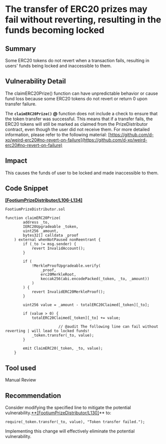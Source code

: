 # The transfer of ERC20 prizes may fail without reverting, resulting in the funds becoming locked

## Summary

Some ERC20 tokens do not revert when a transaction fails, resulting in users' funds being locked and inaccessible to them.

## Vulnerability Detail

The claimERC20Prize() function can have unpredictable behavior or cause fund loss because some ERC20 tokens do not revert or return 0 upon transfer failure.

The **`claimERC20Prize()` @** function does not include a check to ensure that the token transfer was successful. This means that if a transfer fails, the ERC20 tokens will still be marked as claimed from the PrizeDistributor contract, even though the user did not receive them.
For more detailed information, please refer to the following material: [https://github.com/d-xo/weird-erc20#no-revert-on-failure](https://github.com/d-xo/weird-erc20#no-revert-on-failure)

## Impact

This causes the funds of user to be locked and made inaccessible to them.

## Code Snippet

[**[FootiumPrizeDistributor/L106-L134]**](https://github.com/sherlock-audit/2023-04-footium/blob/main/footium-eth-shareable/contracts/FootiumPrizeDistributor.sol#L106-L134)

```solidity
FootiumPrizeDistributor.sol

function claimERC20Prize(
        address _to,
        IERC20Upgradeable _token,
        uint256 _amount,
        bytes32[] calldata _proof
    ) external whenNotPaused nonReentrant {
        if (_to != msg.sender) {
            revert InvalidAccount();
        }

        if (
            !MerkleProofUpgradeable.verify(
                _proof,
                erc20MerkleRoot,
                keccak256(abi.encodePacked(_token, _to, _amount))
            )
        ) {
            revert InvalidERC20MerkleProof();
        }

        uint256 value = _amount - totalERC20Claimed[_token][_to];

        if (value > 0) {
            totalERC20Claimed[_token][_to] += value;

						// @audit The following line can fail without reverting | will lead to locked funds!
            _token.transfer(_to, value);
        }

        emit ClaimERC20(_token, _to, value);
    }
```

## Tool used

Manual Review

## Recommendation

Consider modifying the specified line to mitigate the potential vulnerability.[\*\*[FootiumPrizeDistributor/L130]](https://github.com/sherlock-audit/2023-04-footium/blob/main/footium-eth-shareable/contracts/FootiumPrizeDistributor.sol#L130)\*\*
to:

```solidity
require(_token.transfer(_to, value), "Token transfer failed.");
```

Implementing this change will effectively eliminate the potential vulnerability.
